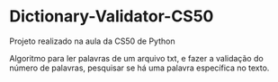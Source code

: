 # Dictionary-Validator-CS50
Projeto realizado na aula da CS50 de Python

Algoritmo para ler palavras de um arquivo txt, e fazer a validação do número de palavras, pesquisar se há uma palavra específica no texto.
